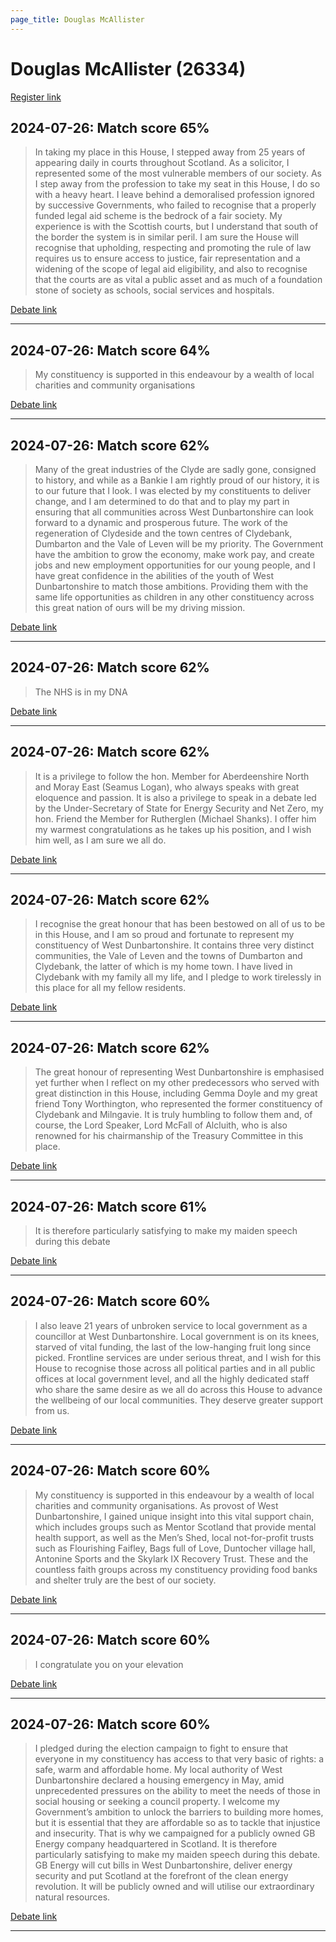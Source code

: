 ```yaml
---
page_title: Douglas McAllister
---
```


# Douglas McAllister  (26334)

[Register link](https://www.theyworkforyou.com/mp/26334/register)



## 2024-07-26: Match score 65%

>In taking my place in this House, I stepped away from 25 years of appearing daily in courts throughout Scotland. As a solicitor, I represented some of the most vulnerable members of our society. As I step away from the profession to take my seat in this House, I do so with a heavy heart. I leave behind a demoralised profession ignored by successive Governments, who failed to recognise that a  properly funded legal aid scheme is the bedrock of a fair society. My experience is with the Scottish courts, but I understand that south of the border the system is in similar peril. I am sure the House will recognise that upholding, respecting and promoting the rule of law requires us to ensure access to justice, fair representation and a widening of the scope of legal aid eligibility, and also to recognise that the courts are as vital a public asset and as much of a foundation stone of society as schools, social services and hospitals.

[Debate link](https://www.theyworkforyou.com/debates/?id=2024-07-26d.992.1) 

---



## 2024-07-26: Match score 64%

>My constituency is supported in this endeavour by a wealth of local charities and community organisations

[Debate link](https://www.theyworkforyou.com/debates/?id=2024-07-26d.992.1) 

---



## 2024-07-26: Match score 62%

>Many of the great industries of the Clyde are sadly gone, consigned to history, and while as a Bankie I am rightly proud of our history, it is to our future that I look. I was elected by my constituents to deliver change, and I am determined to do that and to play my part in ensuring that all communities across West Dunbartonshire can look forward to a dynamic and prosperous future. The work of the regeneration of Clydeside and the town centres of Clydebank, Dumbarton and the Vale of Leven will be my priority. The Government have the ambition to grow the economy, make work pay, and create jobs and new employment opportunities for our young people, and I have great confidence in the abilities of the youth of West Dunbartonshire to match those ambitions. Providing them with the same life opportunities as children in any other constituency across this great nation of ours will be my driving mission.

[Debate link](https://www.theyworkforyou.com/debates/?id=2024-07-26d.992.1) 

---



## 2024-07-26: Match score 62%

>The NHS is in my DNA

[Debate link](https://www.theyworkforyou.com/debates/?id=2024-07-26d.992.1) 

---



## 2024-07-26: Match score 62%

>It is a privilege to follow the hon. Member for Aberdeenshire North and Moray East (Seamus Logan), who always speaks with great eloquence and passion. It is also a privilege to speak in a debate led by the Under-Secretary of State for Energy Security and Net Zero, my hon. Friend the Member for Rutherglen (Michael Shanks). I offer him my warmest congratulations as he takes up his position, and I wish him well, as I am sure we all do.

[Debate link](https://www.theyworkforyou.com/debates/?id=2024-07-26d.992.1) 

---



## 2024-07-26: Match score 62%

>I recognise the great honour that has been bestowed on all of us to be in this House, and I am so proud and fortunate to represent my constituency of West Dunbartonshire. It contains three very distinct communities, the Vale of Leven and the towns of Dumbarton and Clydebank, the latter of which is my home town. I have lived in Clydebank with my family all my life, and I pledge to work tirelessly in this place for all my fellow residents.

[Debate link](https://www.theyworkforyou.com/debates/?id=2024-07-26d.992.1) 

---



## 2024-07-26: Match score 62%

>The great honour of representing West Dunbartonshire is emphasised yet further when I reflect on my other predecessors who served with great distinction in this House, including Gemma Doyle and my great friend Tony Worthington, who represented the former constituency of Clydebank and Milngavie. It is truly humbling to follow them and, of course, the Lord Speaker, Lord McFall of Alcluith, who is also renowned for his chairmanship of the Treasury Committee in this place.

[Debate link](https://www.theyworkforyou.com/debates/?id=2024-07-26d.992.1) 

---



## 2024-07-26: Match score 61%

>It is therefore particularly satisfying to make my maiden speech during this debate

[Debate link](https://www.theyworkforyou.com/debates/?id=2024-07-26d.992.1) 

---



## 2024-07-26: Match score 60%

>I also leave 21 years of unbroken service to local government as a councillor at West Dunbartonshire. Local government is on its knees, starved of vital funding, the last of the low-hanging fruit long since picked. Frontline services are under serious threat, and I wish for this House to recognise those across all political parties and in all public offices at local government level, and all the highly dedicated staff who share the same desire as we all do across this House to advance the wellbeing of our local communities. They deserve greater support from us.

[Debate link](https://www.theyworkforyou.com/debates/?id=2024-07-26d.992.1) 

---



## 2024-07-26: Match score 60%

>My constituency is supported in this endeavour by a wealth of local charities and community organisations. As provost of West Dunbartonshire, I gained unique insight into this vital support chain, which includes groups such as Mentor Scotland that provide mental health support, as well as the Men’s Shed, local not-for-profit trusts such as Flourishing Faifley, Bags full of Love, Duntocher village hall, Antonine Sports and the Skylark IX Recovery Trust. These and the countless faith groups across my constituency providing food banks and shelter truly are the best of our society.

[Debate link](https://www.theyworkforyou.com/debates/?id=2024-07-26d.992.1) 

---



## 2024-07-26: Match score 60%

>I congratulate you on your elevation

[Debate link](https://www.theyworkforyou.com/debates/?id=2024-07-26d.992.1) 

---



## 2024-07-26: Match score 60%

>I pledged during the election campaign to fight to ensure that everyone in my constituency has access to that very basic of rights: a safe, warm and affordable home. My local authority of West Dunbartonshire declared a housing emergency in May, amid unprecedented pressures on the ability to meet the needs of those in social housing or seeking a council property. I welcome my Government’s ambition to unlock the barriers to building more homes, but it is essential that they are affordable so as to tackle that injustice and insecurity. That is why we campaigned for a publicly owned GB Energy company headquartered in Scotland. It is therefore particularly satisfying to make my maiden speech during this debate. GB Energy will cut bills in West Dunbartonshire, deliver energy security and put Scotland at the forefront of the clean energy revolution. It will be publicly owned and will utilise our extraordinary natural resources.

[Debate link](https://www.theyworkforyou.com/debates/?id=2024-07-26d.992.1) 

---

